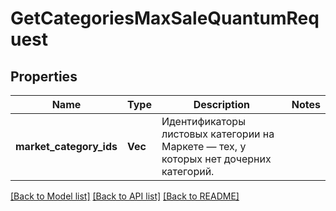 # GetCategoriesMaxSaleQuantumRequest

## Properties

Name | Type | Description | Notes
------------ | ------------- | ------------- | -------------
**market_category_ids** | **Vec<i64>** | Идентификаторы листовых категории на Маркете — тех, у которых нет дочерних категорий. | 

[[Back to Model list]](../README.md#documentation-for-models) [[Back to API list]](../README.md#documentation-for-api-endpoints) [[Back to README]](../README.md)


